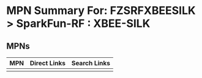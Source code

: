 



# MPN Summary For: FZSRFXBEESILK > SparkFun-RF : XBEE-SILK

## MPNs
  

|MPN|Direct Links|Search Links|
| :--- | :--- | :--- |
||||
